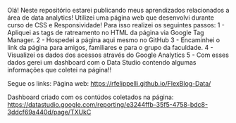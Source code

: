 Olá!
Neste repositório estarei publicando meus aprendizados relacionados a área de data analytics!
Utilizei uma página web que desenvolvi durante curso de CSS e Responsividade!
Para isso realizei os seguintes passos:
1 - Apliquei as tags de ratreamento no HTML da página via Google Tag Manager.
2 - Hospedei a página aqui mesmo no GitHub
3 - Encaminhei o link da página para amigos, familiares e para o grupo da faculdade.
4 - Visualizei os dados dos acessos através do Google Analytics
5 - Com esses dados gerei um dashboard com o Data Studio contendo algumas informações que coletei na página!!

Segue os links:
Página web:
https://rfelippelli.github.io/FlexBlog-Data/

Dashboard criado com os contúdos coletados na página:
https://datastudio.google.com/reporting/e3244ffb-35f5-4758-bdc8-3ddcf69a440d/page/TXUkC
